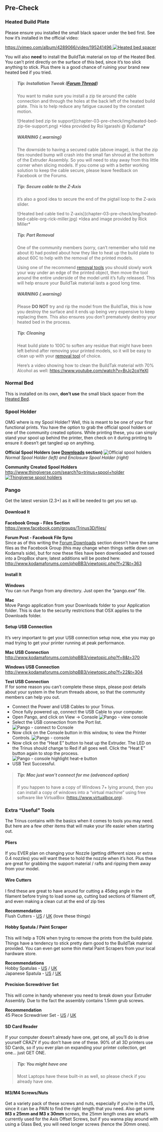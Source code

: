 
## Pre-Check

### Heated Build Plate

Please ensure you installed the small black spacer under the bed first. See how it’s installed in the official video:

[https://vimeo.com/album/4289066/video/195241496
![Heated bed spacer](chapter-03-pre-check/img/heated-bed-black-square.png)
](https://vimeo.com/album/4289066/video/195241496) 


You will also **need** to install the BuildTak material on top of the Heated Bed. You can’t print directly on the surface of this bed, since it’s too slick anything to stick. Plus there is a good chance of ruining your brand new heated bed if you tried.

> ##### Tip: Installation Tweak ([Forum Thread](http://www.kodamaforums.com/phpBB3/viewtopic.php?f=22&t=1467))
> You want to make sure you install a zip tie around the cable connection and through the holes at the back left of the heated build plate. This is to help reduce any fatigue caused by the constant motion.
> 
>  <div>
>  ![Heated bed zip tie support](chapter-03-pre-check/img/heated-bed-zip-tie-support.png)
>  *Idea provided by Roi Igarashi @ Kodama*
>  </div>
> 
> ##### WARNING {.warning}
> The downside to having a secured cable (above image), is that the zip ties rounded bump will crash into the small fan shroud at the bottom of the Extruder Assembly. So you will need to stay away from this little corner when slicing models. If you come up with a better working solution to keep the cable secure, please leave feedback on Facebook or the Forums.

<!-- -->

> ##### Tip: Secure cable to the Z-Axis
> it’s also a good idea to secure the end of the pigtail loop to the Z-axis slider.
> 
> <div>
> ![Heated bed cable tied to Z-axis](chapter-03-pre-check/img/heated-bed-cable-org-rick-miller.jpg)
> *Idea and image provided by Rick Miller*
> </div>

<!-- -->

> ##### Tip: Part Removal
> One of the community members (sorry, can’t remember who told me about it) had posted about how they like to heat up the build plate to about 60C to help with the removal of the printed models. 
>
> Using one of the recommend [removal tools](#extra-useful-tools) you should slowly work your way under an edge of the printed object, then move the tool around the entire underside of the model until it’s fully released. This will help ensure your BuildTak material lasts a good long time. 
>
> ##### WARNING {.warning}
> Please **DO NOT** try and rip the model from the BuildTak, this is how you destroy the surface and it ends up being very expensive to keep replacing them. This also ensures you don’t prematurely destroy your heated bed in the process.

<!-- -->

> ##### Tip: Cleaning
> Heat build plate to 100C to soften any residue that might have been left behind after removing your printed models, so it will be easy to clean up with your [removal tool](#extra-useful-tools) of choice. 
>
> Here’s a video showing how to clean the BuildTak material with 70% Alcohol as well: <https://www.youtube.com/watch?v=BrJc2cqYeXI>

### Normal Bed
This is installed on its own, **don’t use** the small black spacer from the [Heated Bed](#heated-build-plate).

### Spool Holder
OMG where is my Spool Holder? Well, this is meant to be one of your first functional prints. You have the option to grab the official spool holders or one of the community created options. While printing these, you can simply stand your spool up behind the printer, then check on it during printing to ensure it doesn’t get tangled up on anything.

**Official Spool Holders (see [Downloads](#download-it) section)**
![Official spool holders](chapter-03-pre-check/img/spool-holders-official.png)
*Normal Spool Holder (left) and Enclosure Spool Holder (right)*

**Community Created Spool Holders** <br/>
[http://www.thingiverse.com/search?q=trinus+spool+holder 
![Thingiverse spool holders](chapter-03-pre-check/img/thingiverse-community-spool-holders.png)
](http://www.thingiverse.com/search?q=trinus+spool+holder)


### Pango
Get the latest version (2.3+) as it will be needed to get you set up.

#### Download It
**Facebook Group - Files Section** <br/>
<https://www.facebook.com/groups/Trinus3D/files/>

**Forum Post - Facebook File Sync** <br/>
Since as of this writing the [Forum Downloads](http://www.kodamaforums.com/phpBB3/page/downloads) section doesn’t have the same files as the Facebook Group (this may change when things settle down on Kodama’s side), but for now these files have been downloaded and tossed into a DropBox share; latest additions will be posted here: <br/>
<http://www.kodamaforums.com/phpBB3/viewtopic.php?f=21&t=363>

#### Install It
**Windows** <br/>
You can run Pango from any directory. Just open the “pango.exe” file.

**Mac** <br/>
Move Pango application from your Downloads folder to your Application folder. This is due to the security restrictions that OSX applies to the Downloads folder.

#### Setup USB Connection
It’s very important to get your USB connection setup now, else you may go mad trying to get your printer running at peak performance.

**Mac USB Connection** <br/>
<http://www.kodamaforums.com/phpBB3/viewtopic.php?f=8&t=370>

**Windows USB Connection** <br/>
<http://www.kodamaforums.com/phpBB3/viewtopic.php?f=22&t=304>

**Test USB Connection** <br/>
If for some reason you can’t complete these steps, please post details about your system in the forum threads above, so that the community members can help you out.

* Connect the Power and USB Cables to your Trinus.
* Once fully powered up, connect the USB Cable to your computer.
* Open Pango, and click on View -> Console ![Pango - view console](chapter-03-pre-check/img/pango-view-console.png)
* Select the USB connection from the Port list. ![Pango - connect to Ccnsole](chapter-03-pre-check/img/pango-console-connect.png)
* Now click on the Console button in this window, to view the Printer Controls. ![Pango - console](chapter-03-pre-check/img/pango-console.png)
* Now click on the “Heat E” button to heat up the Extruder. The LED on the Trinus should change to Red if all goes well. Click the “Heat E” button again to stop the process. ![Pango - console highlight heat-e button](chapter-03-pre-check/img/pango-console-heat-e.png)
* USB Test Successful.

> ##### Tip: Mac just won’t connect for me (advanced option)
> If you happen to have a copy of Windows 7+ lying around, then you can install a copy of windows into a “virtual machine” using free software like VirtualBox (<https://www.virtualbox.org>).


### Extra “Useful” Tools
The Trinus contains with the basics when it comes to tools you may need. But here are a few other items that will make your life easier when starting out.

#### Pliers
If you EVER plan on changing your Nozzle (getting different sizes or extra 0.4 nozzles) you will want these to hold the nozzle when it’s hot. Plus these are great for grabbing the support material / rafts and ripping them away from your model.

#### Wire Cutters
I find these are great to have around for cutting a 45deg angle in the filament before trying to load some up, cutting bad sections of filament off, and even making a clean cut at the end of zip ties

**Recommendation** <br/>
Flush Cutters - [US](http://amzn.to/2jVOVSx) / [UK](https://www.amazon.co.uk/dp/B0052RPBY6) (love these things)

#### Hobby Spatula / Paint Scraper
This will help a TON when trying to remove the prints from the build plate. Things have a tendency to stick pretty darn good to the BuildTak material provided. You can even get some thin metal Paint Scrapers from your local hardware store.

**Recommendations** <br/>
Hobby Spatulas - [US](http://amzn.to/2kmnePr) / [UK](https://www.amazon.co.uk/dp/B006YR55ZS/) <br/>
Japanese Spatula - [US](http://amzn.to/2jkeoEk) / [UK](https://www.amazon.co.uk/dp/B001ILG3SI/)

#### Precision Screwdriver Set
This will come in handy whenever you need to break down your Extruder Assembly. Due to the fact the assembly contains 1.5mm grub screws. 

**Recommendation** <br/>
45 Piece Screwdriver Set - [US](http://amzn.to/2kEQphG) / [UK](https://www.amazon.co.uk/dp/B01KTSU340)

#### SD Card Reader
If your computer doesn’t already have one, get one, all you’ll do is drive yourself CRAZY if you don’t have one of these. 90% of all 3D printers use SD Cards, so if you ever plan on expanding your printer collection, get one… just GET ONE.

> ##### Tip: You might have one
> Most Laptops have these built-in as well, so please check if you already have one.

#### M3/M4 Screws/Nuts
Get a variety pack of these screws and nuts, especially if you’re in the US, since it can be a PAIN to find the right length that you need. Also get some **M3 x 25mm and M3 x 30mm** screws, the 25mm length ones are what’s currently used for the Axis Offset Screws, but if you wanna play around with using a Glass Bed, you will need longer screws (hence the 30mm ones).
